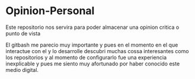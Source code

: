 # Opinion-Personal
Este repositorio nos servira para poder almacenar una opinion critica o punto de vista

El gitbash me parecio muy importante y pues en el momento en el que interactue con el y lo desarrolle descubri muchas cossa interesantes como los repositorios y al momento de configurarlo fue una experiencia inexplicable y pues me siento muy afortunado por haber conocido este medio digital.
